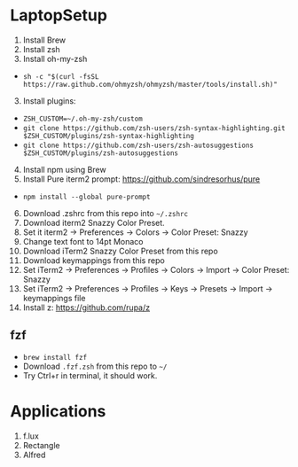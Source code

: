 # LaptopSetup

1. Install Brew
2. Install zsh
3. Install oh-my-zsh

- `sh -c "$(curl -fsSL https://raw.github.com/ohmyzsh/ohmyzsh/master/tools/install.sh)"`

3. Install plugins:

- `ZSH_CUSTOM=~/.oh-my-zsh/custom`
- `git clone https://github.com/zsh-users/zsh-syntax-highlighting.git $ZSH_CUSTOM/plugins/zsh-syntax-highlighting`
- `git clone https://github.com/zsh-users/zsh-autosuggestions $ZSH_CUSTOM/plugins/zsh-autosuggestions`

4. Install npm using Brew
5. Install Pure iterm2 prompt: https://github.com/sindresorhus/pure

- `npm install --global pure-prompt`

6. Download .zshrc from this repo into `~/.zshrc`
7. Download iterm2 Snazzy Color Preset.
8. Set it iterm2 -> Preferences -> Colors -> Color Preset: Snazzy
9. Change text font to 14pt Monaco
10. Download iTerm2 Snazzy Color Preset from this repo
11. Download keymappings from this repo
12. Set iTerm2 -> Preferences -> Profiles -> Colors -> Import -> Color Preset: Snazzy
13. Set iTerm2 -> Preferences -> Profiles -> Keys -> Presets -> Import -> keymappings file
14. Install z: https://github.com/rupa/z

## fzf

- `brew install fzf`
- Download `.fzf.zsh` from this repo to `~/`
- Try Ctrl+r in terminal, it should work.

# Applications

1. f.lux
2. Rectangle
3. Alfred
